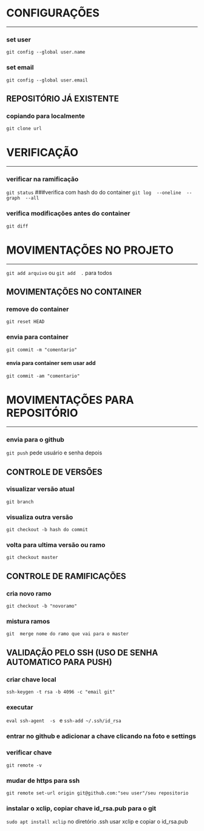 # CONFIGURAÇÕES
---
### set user	
`git config --global user.name`
###  set email
`git config --global user.email`

REPOSITÓRIO JÁ EXISTENTE
---
### copiando  para localmente
`git clone url`

# VERIFICAÇÃO
---
### verificar na ramificação
`git status`
###verifica com hash do do container
`git log  --oneline  --graph  --all`	
###  verifica modificações antes do container
`git diff`	

# MOVIMENTAÇÕES NO PROJETO
---
`git add arquivo`  ou  `git add  .`  para todos

MOVIMENTAÇÕES NO CONTAINER
---
### remove do container
`git reset HEAD`
### envia para container
`git commit -m "comentario"`
#### envia para container sem usar add 
`git commit -am "comentario"`

# MOVIMENTAÇÕES PARA REPOSITÓRIO
---
### envia para o github
`git push` pede usuário e senha depois

CONTROLE DE VERSÕES
---
### visualizar versão atual 
`git branch`
### visualiza outra versão
`git checkout -b hash do commit`
### volta para ultima versão  ou ramo
`git checkout master`

CONTROLE DE RAMIFICAÇÕES
---
### cria novo ramo
`git checkout -b "novoramo"`
### mistura ramos
`git  merge nome do ramo que vai para o master`

VALIDAÇÃO PELO SSH (USO DE SENHA AUTOMATICO PARA PUSH)
---
### criar chave local
`ssh-keygen -t rsa -b 4096 -c "email git"`
### executar
`eval ssh-agent  -s ` e `ssh-add ~/.ssh/id_rsa`
### entrar no github e adicionar a chave clicando na foto e settings
### verificar chave 
`git remote -v`
### mudar de https para ssh
`git remote set-url origin git@github.com:"seu user"/seu repositorio`
### instalar o xclip, copiar chave id_rsa.pub para o git
`sudo apt install xclip`
no diretório .ssh usar xclip e copiar o id_rsa.pub
